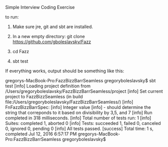 Simple Interview Coding Exercise


to run:

1. Make sure jre, git and sbt are installed.

2. In a new empty directory:
    git clone https://github.com/gboleslavsky/Fazz

3. cd Fazz

4. sbt test


If everything works, output should be something like this:

gregorys-MacBook-Pro:FazzBizzBarrSeamless gregoryboleslavsky$ sbt test
[info] Loading project definition from /Users/gregoryboleslavsky/FazzBizzBarrSeamless/project
[info] Set current project to FazzBizzSeamless (in build file:/Users/gregoryboleslavsky/FazzBizzBarrSeamless/)
[info] FnFazzBizzBarrSpec:
[info] Integer value
[info] - should determine the string that correponds to it based on divisibility by 3,5, and 7
[info] Run completed in 318 milliseconds.
[info] Total number of tests run: 1
[info] Suites: completed 1, aborted 0
[info] Tests: succeeded 1, failed 0, canceled 0, ignored 0, pending 0
[info] All tests passed.
[success] Total time: 1 s, completed Jul 12, 2016 6:57:17 PM
gregorys-MacBook-Pro:FazzBizzBarrSeamless gregoryboleslavsky$

